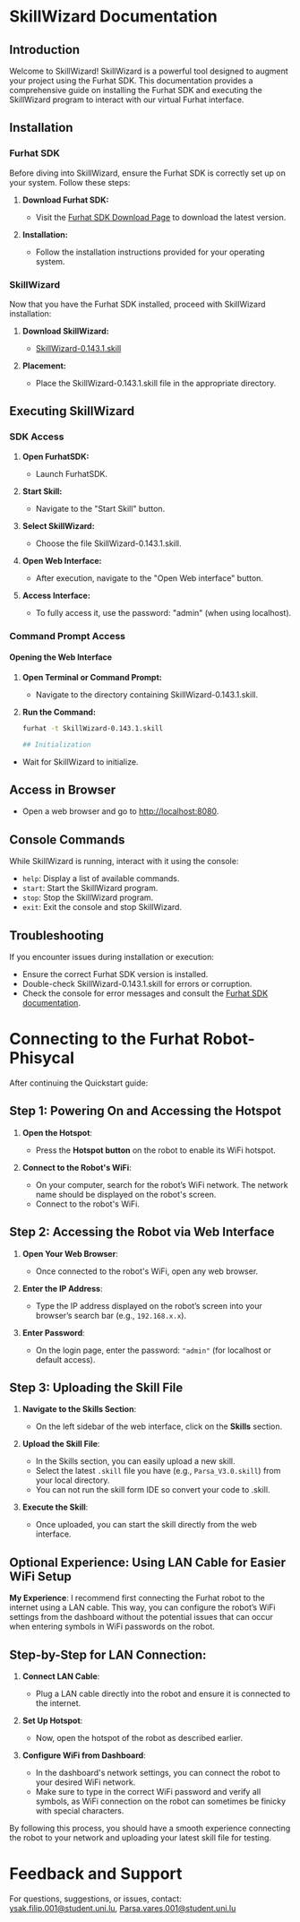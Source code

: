 # SkillWizard Documentation

## Introduction

Welcome to SkillWizard! SkillWizard is a powerful tool designed to augment your project using the Furhat SDK. This documentation provides a comprehensive guide on installing the Furhat SDK and executing the SkillWizard program to interact with our virtual Furhat interface.

## Installation

### Furhat SDK

Before diving into SkillWizard, ensure the Furhat SDK is correctly set up on your system. Follow these steps:

1. **Download Furhat SDK:**
   - Visit the [Furhat SDK Download Page](https://docs.furhat.io/launcher/) to download the latest version.

2. **Installation:**
   - Follow the installation instructions provided for your operating system.

### SkillWizard

Now that you have the Furhat SDK installed, proceed with SkillWizard installation:

1. **Download SkillWizard:**
   - [SkillWizard-0.143.1.skill](https://www.mediafire.com/file/5tf19etha9bq1wz/SkillWizard-0.143.1.skill/file)

2. **Placement:**
   - Place the SkillWizard-0.143.1.skill file in the appropriate directory.

## Executing SkillWizard

### SDK Access

1. **Open FurhatSDK:**
   - Launch FurhatSDK.

2. **Start Skill:**
   - Navigate to the "Start Skill" button.

3. **Select SkillWizard:**
   - Choose the file SkillWizard-0.143.1.skill.

4. **Open Web Interface:**
   - After execution, navigate to the "Open Web interface" button.

5. **Access Interface:**
   - To fully access it, use the password: "admin" (when using localhost).

### Command Prompt Access

#### Opening the Web Interface

1. **Open Terminal or Command Prompt:**
   - Navigate to the directory containing SkillWizard-0.143.1.skill.

2. **Run the Command:**
   ```bash
   furhat -t SkillWizard-0.143.1.skill

   ## Initialization

- Wait for SkillWizard to initialize.

## Access in Browser

- Open a web browser and go to [http://localhost:8080](http://localhost:8080).

## Console Commands

While SkillWizard is running, interact with it using the console:

- `help`: Display a list of available commands.
- `start`: Start the SkillWizard program.
- `stop`: Stop the SkillWizard program.
- `exit`: Exit the console and stop SkillWizard.

## Troubleshooting

If you encounter issues during installation or execution:

- Ensure the correct Furhat SDK version is installed.
- Double-check SkillWizard-0.143.1.skill for errors or corruption.
- Check the console for error messages and consult the [Furhat SDK documentation](https://docs.furhat.io/furhatos).

# Connecting to the Furhat Robot-Phisycal

After continuing the Quickstart guide:

## Step 1: Powering On and Accessing the Hotspot


1. **Open the Hotspot**:
    - Press the **Hotspot button** on the robot to enable its WiFi hotspot.

2. **Connect to the Robot's WiFi**:
    - On your computer, search for the robot’s WiFi network. The network name should be displayed on the robot's screen.
    - Connect to the robot's WiFi.

## Step 2: Accessing the Robot via Web Interface

1. **Open Your Web Browser**:
    - Once connected to the robot's WiFi, open any web browser.

2. **Enter the IP Address**:
    - Type the IP address displayed on the robot’s screen into your browser’s search bar (e.g., `192.168.x.x`).

3. **Enter Password**:
    - On the login page, enter the password: `"admin"` (for localhost or default access).

## Step 3: Uploading the Skill File

1. **Navigate to the Skills Section**:
    - On the left sidebar of the web interface, click on the **Skills** section.

2. **Upload the Skill File**:
    - In the Skills section, you can easily upload a new skill.
    - Select the latest `.skill` file you have (e.g., `Parsa_V3.0.skill`) from your local directory.
    - You can not run the skill form IDE so convert your code to .skill.
3. **Execute the Skill**:
    - Once uploaded, you can start the skill directly from the web interface.

## Optional Experience: Using LAN Cable for Easier WiFi Setup

**My Experience**: I recommend first connecting the Furhat robot to the internet using a LAN cable. This way, you can configure the robot’s WiFi settings from the dashboard without the potential issues that can occur when entering symbols in WiFi passwords on the robot. 

## Step-by-Step for LAN Connection:

1. **Connect LAN Cable**:
    - Plug a LAN cable directly into the robot and ensure it is connected to the internet.

2. **Set Up Hotspot**:
    - Now, open the hotspot of the robot as described earlier.

3. **Configure WiFi from Dashboard**:
    - In the dashboard's network settings, you can connect the robot to your desired WiFi network.
    - Make sure to type in the correct WiFi password and verify all symbols, as WiFi connection on the robot can sometimes be finicky with special characters.

By following this process, you should have a smooth experience connecting the robot to your network and uploading your latest skill file for testing.


# Feedback and Support

For questions, suggestions, or issues, contact: [ysak.filip.001@student.uni.lu](mailto:ysak.filip.001@student.uni.lu), [Parsa.vares.001@student.uni.lu](parsa.vares.001@student.uni.lu)



